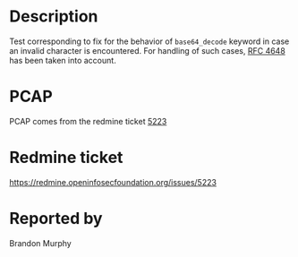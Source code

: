 Description
===========
Test corresponding to fix for the behavior of `base64_decode` keyword in case an
invalid character is encountered.
For handling of such cases, [RFC 4648](https://www.rfc-editor.org/rfc/rfc4648#section-3.3) has been taken into account.

PCAP
====
PCAP comes from the redmine ticket [5223](https://redmine.openinfosecfoundation.org/issues/5223)

Redmine ticket
==============
https://redmine.openinfosecfoundation.org/issues/5223

Reported by
===========
Brandon Murphy
